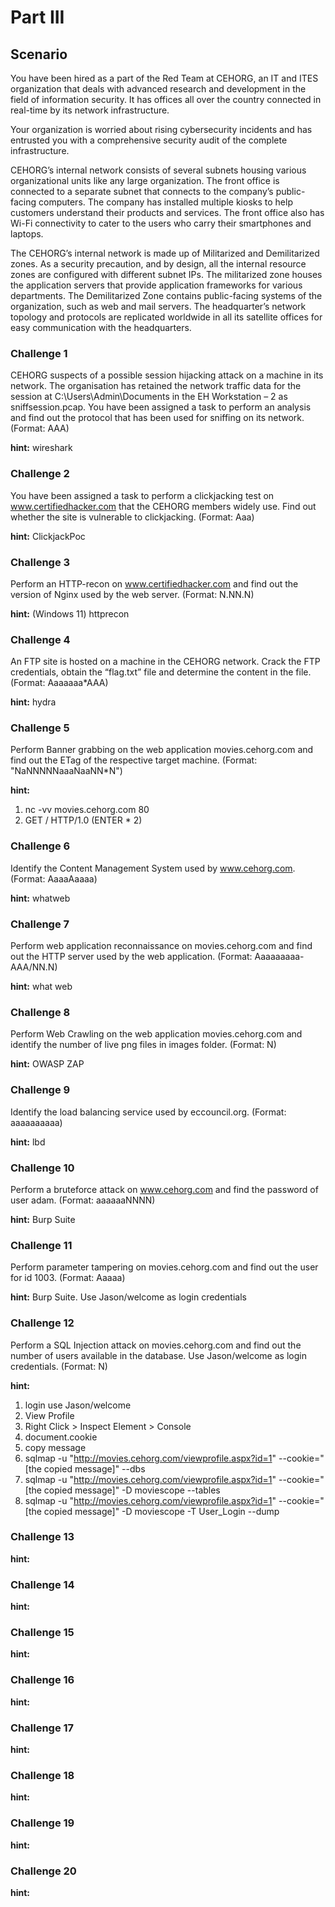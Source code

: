 # Part III

## Scenario

You have been hired as a part of the Red Team at CEHORG, an IT and ITES organization that deals with advanced research and development in the field of information security. It has offices all over the country connected in real-time by its network infrastructure.

Your organization is worried about rising cybersecurity incidents and has entrusted you with a comprehensive security audit of the complete infrastructure.

CEHORG’s internal network consists of several subnets housing various organizational units like any large organization. The front office is connected to a separate subnet that connects to the company’s public-facing computers. The company has installed multiple kiosks to help customers understand their products and services. The front office also has Wi-Fi connectivity to cater to the users who carry their smartphones and laptops.

The CEHORG’s internal network is made up of Militarized and Demilitarized zones. As a security precaution, and by design, all the internal resource zones are configured with different subnet IPs. The militarized zone houses the application servers that provide application frameworks for various departments. The Demilitarized Zone contains public-facing systems of the organization, such as web and mail servers. The headquarter’s network topology and protocols are replicated worldwide in all its satellite offices for easy communication with the headquarters.

### Challenge 1

CEHORG suspects of a possible session hijacking attack on a machine in its network. The organisation has retained the network traffic data for the session at C:\Users\Admin\Documents in the EH Workstation – 2 as sniffsession.pcap. You have been assigned a task to perform an analysis and find out the protocol that has been used for sniffing on its network. (Format: AAA)

__hint:__ wireshark

### Challenge 2

You have been assigned a task to perform a clickjacking test on www.certifiedhacker.com that the CEHORG members widely use. Find out whether the site is vulnerable to clickjacking. (Format: Aaa)

__hint:__ ClickjackPoc

### Challenge 3

Perform an HTTP-recon on www.certifiedhacker.com and find out the version of Nginx used by the web server. (Format: N.NN.N)

__hint:__ (Windows 11) httprecon

### Challenge 4

An FTP site is hosted on a machine in the CEHORG network. Crack the FTP credentials, obtain the “flag.txt” file and determine the content in the file. (Format: Aaaaaaa*AAA)

__hint:__ hydra

### Challenge 5

Perform Banner grabbing on the web application movies.cehorg.com and find out the ETag of the respective target machine. (Format: "NaNNNNNaaaNaaNN*N")

__hint:__

1. nc -vv movies.cehorg.com 80
2. GET / HTTP/1.0 (ENTER * 2)

### Challenge 6

Identify the Content Management System used by www.cehorg.com. (Format: AaaaAaaaa)

__hint:__ whatweb

### Challenge 7

Perform web application reconnaissance on movies.cehorg.com and find out the HTTP server used by the web application. (Format: Aaaaaaaaa-AAA/NN.N)

__hint:__ what web

### Challenge 8

Perform Web Crawling on the web application movies.cehorg.com and identify the number of live png files in images folder. (Format: N)

__hint:__ OWASP ZAP

### Challenge 9

Identify the load balancing service used by eccouncil.org. (Format: aaaaaaaaaa)

__hint:__ lbd

### Challenge 10

Perform a bruteforce attack on www.cehorg.com and find the password of user adam. (Format: aaaaaaNNNN)

__hint:__ Burp Suite

### Challenge 11

Perform parameter tampering on movies.cehorg.com and find out the user for id 1003. (Format: Aaaaa)

__hint:__ Burp Suite. Use Jason/welcome as login credentials

### Challenge 12

Perform a SQL Injection attack on movies.cehorg.com and find out the number of users available in the database. Use Jason/welcome as login credentials. (Format: N)

__hint:__

1. login use Jason/welcome
2. View Profile
3. Right Click > Inspect Element > Console
4. document.cookie
5. copy message
6. sqlmap -u "http://movies.cehorg.com/viewprofile.aspx?id=1" --cookie="[the copied message]" --dbs
7. sqlmap -u "http://movies.cehorg.com/viewprofile.aspx?id=1" --cookie="[the copied message]" -D moviescope --tables
8. sqlmap -u "http://movies.cehorg.com/viewprofile.aspx?id=1" --cookie="[the copied message]" -D moviescope -T User_Login --dump

### Challenge 13

__hint:__

### Challenge 14

__hint:__

### Challenge 15

__hint:__

### Challenge 16

__hint:__

### Challenge 17

__hint:__

### Challenge 18

__hint:__

### Challenge 19

__hint:__

### Challenge 20

__hint:__
